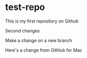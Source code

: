 # test-repo

This is my first repository on Github

Second changes

Make a change on a new branch


Here's a change from GitHub for Mac